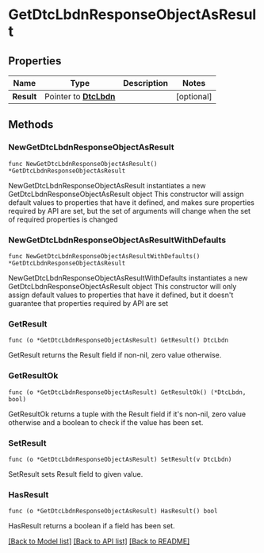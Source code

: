 # GetDtcLbdnResponseObjectAsResult

## Properties

Name | Type | Description | Notes
------------ | ------------- | ------------- | -------------
**Result** | Pointer to [**DtcLbdn**](DtcLbdn.md) |  | [optional] 

## Methods

### NewGetDtcLbdnResponseObjectAsResult

`func NewGetDtcLbdnResponseObjectAsResult() *GetDtcLbdnResponseObjectAsResult`

NewGetDtcLbdnResponseObjectAsResult instantiates a new GetDtcLbdnResponseObjectAsResult object
This constructor will assign default values to properties that have it defined,
and makes sure properties required by API are set, but the set of arguments
will change when the set of required properties is changed

### NewGetDtcLbdnResponseObjectAsResultWithDefaults

`func NewGetDtcLbdnResponseObjectAsResultWithDefaults() *GetDtcLbdnResponseObjectAsResult`

NewGetDtcLbdnResponseObjectAsResultWithDefaults instantiates a new GetDtcLbdnResponseObjectAsResult object
This constructor will only assign default values to properties that have it defined,
but it doesn't guarantee that properties required by API are set

### GetResult

`func (o *GetDtcLbdnResponseObjectAsResult) GetResult() DtcLbdn`

GetResult returns the Result field if non-nil, zero value otherwise.

### GetResultOk

`func (o *GetDtcLbdnResponseObjectAsResult) GetResultOk() (*DtcLbdn, bool)`

GetResultOk returns a tuple with the Result field if it's non-nil, zero value otherwise
and a boolean to check if the value has been set.

### SetResult

`func (o *GetDtcLbdnResponseObjectAsResult) SetResult(v DtcLbdn)`

SetResult sets Result field to given value.

### HasResult

`func (o *GetDtcLbdnResponseObjectAsResult) HasResult() bool`

HasResult returns a boolean if a field has been set.


[[Back to Model list]](../README.md#documentation-for-models) [[Back to API list]](../README.md#documentation-for-api-endpoints) [[Back to README]](../README.md)



